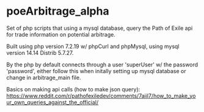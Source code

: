 # poeArbitrage_alpha
Set of php scripts that using a mysql database, query the Path of Exile api for trade information on potential arbitrage.

Built using php version 7.2.19 w/ phpCurl and phpMysql, using mysql version 14.14 Distrib 5.7.27.

By the php by default connects through a user 'superUser' w/ the password 'password', either follow this when initally setting up mysql database or change in arbitrage_main file. 

Basics on making api calls (how to make json query):
	https://www.reddit.com/r/pathofexiledev/comments/7aiil7/how_to_make_your_own_queries_against_the_official/